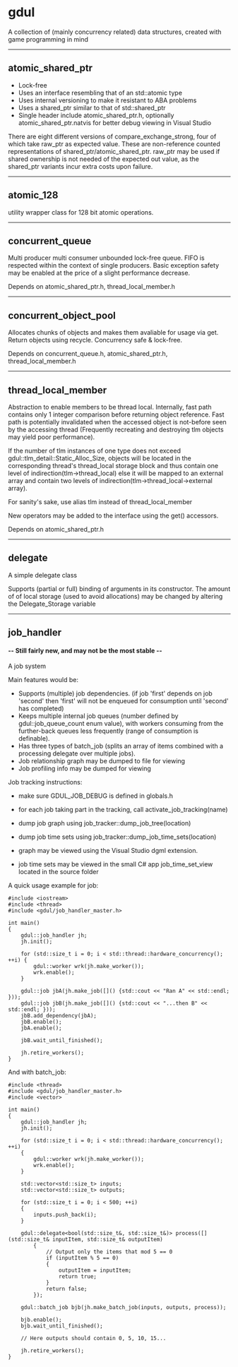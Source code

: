 # gdul
A collection of (mainly concurrency related) data structures, created with game programming in mind


-------------------------------------------------------------------------------------------------------------------------------------------

## atomic_shared_ptr

* Lock-free
* Uses an interface resembling that of an std::atomic type
* Uses internal versioning to make it resistant to ABA problems
* Uses a shared_ptr similar to that of std::shared_ptr
* Single header include atomic_shared_ptr.h, optionally atomic_shared_ptr.natvis for better debug viewing in Visual Studio

There are eight different versions of compare_exchange_strong, four of which take raw_ptr as expected value. These are non-reference counted representations of shared_ptr/atomic_shared_ptr. raw_ptr may be used if shared ownership is not needed of the expected out value, as the shared_ptr variants incur extra costs upon failure.
 
-------------------------------------------------------------------------------------------------------------------------------------------

## atomic_128
utility wrapper class for 128 bit atomic operations. 

-------------------------------------------------------------------------------------------------------------------------------------------

## concurrent_queue
Multi producer multi consumer unbounded lock-free queue. FIFO is respected within the context of single producers. Basic exception safety may be enabled at the price of a slight performance decrease.

Depends on atomic_shared_ptr.h, thread_local_member.h

-------------------------------------------------------------------------------------------------------------------------------------------

## concurrent_object_pool
Allocates chunks of objects and makes them avaliable for usage via get. Return objects using recycle. Concurrency safe & lock-free.

Depends on concurrent_queue.h, atomic_shared_ptr.h, thread_local_member.h

-------------------------------------------------------------------------------------------------------------------------------------------

## thread_local_member
Abstraction to enable members to be thread local. Internally, fast path contains only 1 integer comparison before returning object reference. Fast path is potentially invalidated when the accessed object is not-before seen by the accessing thread (Frequently
recreating and destroying tlm objects may yield poor performance).

If the number of tlm instances of one type does not exceed gdul::tlm_detail::Static_Alloc_Size, objects will be located in the corresponding thread's thread_local storage block and thus contain one level of indirection(tlm->thread_local) else it will be mapped to an external array and contain two levels of indirection(tlm->thread_local->external array). 
 
For sanity's sake, use alias tlm<T> instead of thread_local_member<T>

New operators may be added to the interface using the get() accessors.

Depends on atomic_shared_ptr.h

-------------------------------------------------------------------------------------------------------------------------------------------
## delegate
A simple delegate class

Supports (partial or full) binding of arguments in its constructor. The amount of of local storage (used to avoid allocations) may be changed by altering the Delegate_Storage variable

-------------------------------------------------------------------------------------------------------------------------------------------
## job_handler
####  -- Still fairly new, and may not be the most stable --
A job system

Main features would be:
* Supports (multiple) job dependencies. (if job 'first' depends on job 'second' then 'first' will not be enqueued for consumption until 'second' has completed) 
* Keeps multiple internal job queues (number defined by gdul::job_queue_count enum value), with workers consuming from the further-back queues less frequently (range of consumption is definable).
* Has three types of batch_job (splits an array of items combined with a processing delegate over multiple jobs). 
* Job relationship graph may be dumped to file for viewing
* Job profiling info may be dumped for viewing

Job tracking instructions: 
- make sure GDUL_JOB_DEBUG is defined in globals.h
- for each job taking part in the tracking, call activate_job_tracking(name)

- dump job graph using job_tracker::dump_job_tree(location)
- dump job time sets using job_tracker::dump_job_time_sets(location) 

- graph may be viewed using the Visual Studio dgml extension. 
- job time sets may be viewed in the small C# app job_time_set_view located in the source folder


A quick usage example for job:
```
#include <iostream>
#include <thread>
#include <gdul/job_handler_master.h>

int main()
{	
	gdul::job_handler jh;
	jh.init();

	for (std::size_t i = 0; i < std::thread::hardware_concurrency(); ++i) {
		gdul::worker wrk(jh.make_worker());
		wrk.enable();
	}

	gdul::job jbA(jh.make_job([]() {std::cout << "Ran A" << std::endl; }));
	gdul::job jbB(jh.make_job([]() {std::cout << "...then B" << std::endl; }));
	jbB.add_dependency(jbA);
	jbB.enable();
	jbA.enable();

	jbB.wait_until_finished();

	jh.retire_workers();
}
```
And with batch_job:
```
#include <thread>
#include <gdul/job_handler_master.h>
#include <vector>

int main()
{
	gdul::job_handler jh;
	jh.init();

	for (std::size_t i = 0; i < std::thread::hardware_concurrency(); ++i)
	{
		gdul::worker wrk(jh.make_worker());
		wrk.enable();
	}

	std::vector<std::size_t> inputs;
	std::vector<std::size_t> outputs;

	for (std::size_t i = 0; i < 500; ++i)
	{
		inputs.push_back(i);
	}

	gdul::delegate<bool(std::size_t&, std::size_t&)> process([](std::size_t& inputItem, std::size_t& outputItem)
		{
			// Output only the items that mod 5 == 0
			if (inputItem % 5 == 0)
			{
				outputItem = inputItem;
				return true;
			}
			return false;
		});

	gdul::batch_job bjb(jh.make_batch_job(inputs, outputs, process));

	bjb.enable();
	bjb.wait_until_finished();

	// Here outputs should contain 0, 5, 10, 15...

	jh.retire_workers();
}
```
